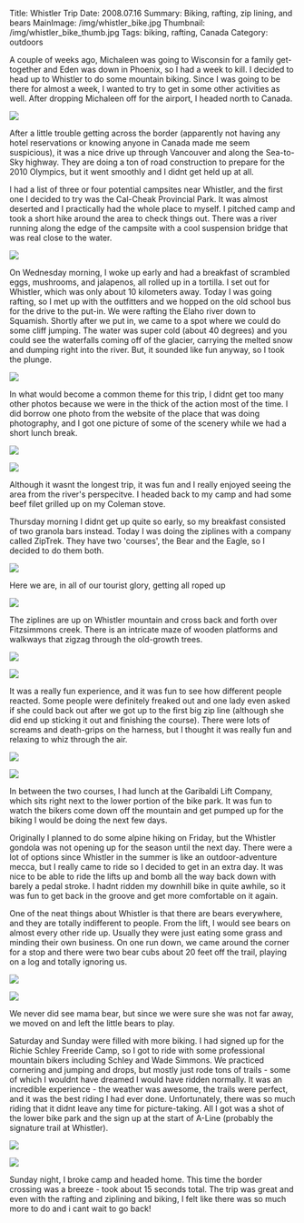 Title: Whistler Trip
Date: 2008.07.16
Summary: Biking, rafting, zip lining, and bears
MainImage: /img/whistler_bike.jpg
Thumbnail: /img/whistler_bike_thumb.jpg
Tags: biking, rafting, Canada
Category: outdoors

A couple of weeks ago, Michaleen was going to Wisconsin for a family get-together and Eden was down in Phoenix, so I had a week to kill. I decided to head up to Whistler to do some mountain biking. Since I was going to be there for almost a week, I wanted to try to get in some other activities as well. After dropping Michaleen off for the airport, I headed north to Canada.

<p><img src="/img/outdoors/whistler/passport.jpg" class="smallimg" /></p>

After a little trouble getting across the border (apparently not having any hotel reservations or knowing anyone in Canada made me seem suspicious), it was a nice drive up through Vancouver and along the Sea-to-Sky highway. They are doing a ton of road construction to prepare for the 2010 Olympics, but it went smoothly and I didnt get held up at all.

I had a list of three or four potential campsites near Whistler, and the first one I decided to try was the Cal-Cheak Provincial Park. It was almost deserted and I practically had the whole place to myself. I pitched camp and took a short hike around the area to check things out. There was a river running along the edge of the campsite with a cool suspension bridge that was real close to the water.

<p><img src="/img/outdoors/whistler/campsite.jpg" class="smallimg" /></p>

On Wednesday morning, I woke up early and had a breakfast of scrambled eggs, mushrooms, and jalapenos, all rolled up in a tortilla. I set out for Whistler, which was only about 10 kilometers away. Today I was going rafting, so I met up with the outfitters and we hopped on the old school bus for the drive to the put-in. We were rafting the Elaho river down to Squamish. Shortly after we put in, we came to a spot where we could do some cliff jumping. The water was super cold (about 40 degrees) and you could see the waterfalls coming off of the glacier, carrying the melted snow and dumping right into the river. But, it sounded like fun anyway, so I took the plunge.

<p><img src="/img/outdoors/whistler/cliffjump.jpg" class="smallimg" /></p>

In what would become a common theme for this trip, I didnt get too many other photos because we were in the thick of the action most of the time. I did borrow one photo from the website of the place that was doing photography, and I got one picture of some of the scenery while we had a short lunch break.

<p><img src="/img/outdoors/whistler/rafting1.jpg" class="smallimg" /></p>

<p><img src="/img/outdoors/whistler/riverscenery.jpg" class="smallimg" /></p>

Although it wasnt the longest trip, it was fun and I really enjoyed seeing the area from the river's perspecitve. I headed back to my camp and had some beef filet grilled up on my Coleman stove.

Thursday morning I didnt get up quite so early, so my breakfast consisted of two granola bars instead. Today I was doing the ziplines with a company called ZipTrek. They have two 'courses', the Bear and the Eagle, so I decided to do them both.

<p><img src="/img/outdoors/whistler/ziptrekgroup.jpg" class="smallimg" /></p>

Here we are, in all of our tourist glory, getting all roped up

<p><img src="/img/outdoors/whistler/ziptrekgroupheadedout.jpg" class="smallimg" /></p>

The ziplines are up on Whistler mountain and cross back and forth over Fitzsimmons creek. There is an intricate maze of wooden platforms and walkways that zigzag through the old-growth trees.

<p><img src="/img/outdoors/whistler/ziptrekplatform.jpg" class="smallimg" /></p>

<p><img src="/img/outdoors/whistler/ziptrekplatforms.jpg" class="smallimg" /></p>

It was a really fun experience, and it was fun to see how different people reacted. Some people were definitely freaked out and one lady even asked if she could back out after we got up to the first big zip line (although she did end up sticking it out and finishing the course). There were lots of screams and death-grips on the harness, but I thought it was really fun and relaxing to whiz through the air.

<p><img src="/img/outdoors/whistler/zipline3.jpg" class="smallimg" /></p>

<p><img src="/img/outdoors/whistler/zipline6.jpg" class="smallimg" /></p>

In between the two courses, I had lunch at the Garibaldi Lift Company, which sits right next to the lower portion of the bike park. It was fun to watch the bikers come down off the mountain and get pumped up for the biking I would be doing the next few days.

Originally I planned to do some alpine hiking on Friday, but the Whistler gondola was not opening up for the season until the next day. There were a lot of options since Whistler in the summer is like an outdoor-adventure mecca, but I really came to ride so I decided to get in an extra day. It was nice to be able to ride the lifts up and bomb all the way back down with barely a pedal stroke. I hadnt ridden my downhill bike in quite awhile, so it was fun to get back in the groove and get more comfortable on it again.

One of the neat things about Whistler is that there are bears everywhere, and they are totally indifferent to people. From the lift, I would see bears on almost every other ride up. Usually they were just eating some grass and minding their own business. On one run down, we came around the corner for a stop and there were two bear cubs about 20 feet off the trail, playing on a log and totally ignoring us.

<p><img src="/img/outdoors/whistler/bears.jpg" class="smallimg" /></p>

<p><img src="/img/outdoors/whistler/bearsupclose.jpg" class="smallimg" /></p>

We never did see mama bear, but since we were sure she was not far away, we moved on and left the little bears to play.

Saturday and Sunday were filled with more biking. I had signed up for the Richie Schley Freeride Camp, so I got to ride with some professional mountain bikers including Schley and Wade Simmons. We practiced cornering and jumping and drops, but mostly just rode tons of trails - some of which I wouldnt have dreamed I would have ridden normally. It was an incredible experience - the weather was awesome, the trails were perfect, and it was the best riding I had ever done. Unfortunately, there was so much riding that it didnt leave any time for picture-taking. All I got was a shot of the lower bike park and the sign up at the start of A-Line (probably the signature trail at Whistler).

<p><img src="/img/outdoors/whistler/bikeparkview.jpg" class="smallimg" /></p>

<p><img src="/img/outdoors/whistler/alinesign.jpg" class="smallimg" /></p>

Sunday night, I broke camp and headed home. This time the border crossing was a breeze - took about 15 seconds total. The trip was great and even with the rafting and ziplining and biking, I felt like there was so much more to do and i cant wait to go back!
